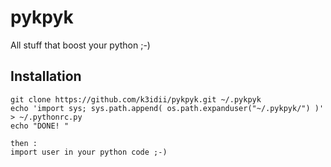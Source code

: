 # pykpyk
All stuff that boost your python ;-)




## Installation

    git clone https://github.com/k3idii/pykpyk.git ~/.pykpyk
    echo 'import sys; sys.path.append( os.path.expanduser("~/.pykpyk/") )' > ~/.pythonrc.py 
    echo "DONE! "

    then : 
    import user in your python code ;-) 




